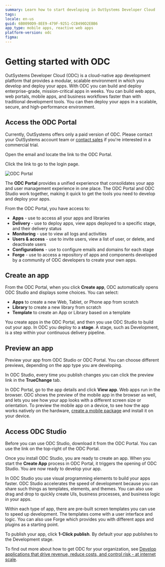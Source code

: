 ```yaml
---
summary: Learn how to start developing in OutSystems Developer Cloud
tags:
locale: en-us
guid: 6B0090D9-8EE9-479F-9251-CCB490D2EBB6
app_type: mobile apps, reactive web apps
platform-version: odc
figma:
---
```


# Getting started with ODC

OutSystems Developer Cloud (ODC) is a cloud-native app development platform that provides a modular, scalable environment in which you develop and deploy your apps. With ODC you can build and deploy enterprise-grade, mission-critical apps in weeks. You can build web apps, web portals, mobile apps, and business workflows faster than with traditional development tools. You can then deploy your apps in a scalable, secure, and high-performance environment.

## Access the ODC Portal

<div class="info" markdown="1">

Currently, OutSystems offers only a paid version of ODC. Please contact your OutSystems account team or [contact sales](https://www.outsystems.com/contact-sales/) if you're interested in a commercial trial.

</div>

Open the email and locate the link to the ODC Portal.

Click the link to go to the login page.

![ODC Portal](images/vacation-app-pl.png)

The **ODC Portal** provides a unified experience that consolidates your app and user management experience in one place. The ODC Portal and ODC Studio work together, making it quick to get the tools you need to develop and deploy your apps.

From the ODC Portal, you have access to:

* **Apps** - use to access all your apps and libraries
* **Delivery** - use to deploy apps, view apps deployed to a specific stage, and their delivery status
* **Monitoring** - use to view all logs and activities
* **Users & access** - use to invite users, view a list of user, or delete, and deactivate users
* **Configurations** - use to configure emails and domains for each stage
* **Forge** - use to access a repository of apps and components developed by a community of ODC developers to create your own apps.

## Create an app

From the ODC Portal, when you click **Create app**, ODC automatically opens ODC Studio and displays some choices. You can select:

* **Apps** to create a new Web, Tablet, or Phone app from scratch
* **Library** to create a new library from scratch
* **Template** to create an App or Library based on a template

You create apps in the ODC Portal, and then you use ODC Studio to build out your app. In ODC you deploy to a **stage**. A stage, such as Development, is a step within your continuous delivery pipeline.

## Preview an app

Preview your app from ODC Studio or ODC Portal. You can choose different previews, depending on the app type you are developing.

In ODC Studio, every time you publish changes you can click the preview link in the **TrueChange** tab.

In ODC Portal, go to the app details and click **View app**. Web apps run in the browser. ODC shows the preview of the mobile app in the browser as well, and lets you see how your app looks with a different screen size or orientation. To preview the mobile app on a device, to see how the app works natively on the hardware, [create a mobile package](../building-apps/mobile/creating-mobile-package.md) and install it on your device.

## Access ODC Studio

Before you can use ODC Studio, download it from the ODC Portal. You can use the link on the top-right of the ODC Portal.

Once you install ODC Studio, you are ready to create an app. When you start the **Create App** process in ODC Portal, it triggers the opening of ODC Studio. You are now ready to develop your app.

In ODC Studio you use visual programming elements to build your apps faster. ODC Studio accelerates the speed of development because you can share such things as templates, elements, and themes. You can also use drag and drop to quickly create UIs, business processes, and business logic in your apps.

Within each type of app, there are pre-built screen templates you can use to speed up development. The templates come with a user interface and logic. You can also use Forge which provides you with different apps and plugins as a starting point.

To publish your app, click **1-Click publish**. By default your app publishes to the Development stage.

To find out more about how to get ODC for your organization, see [Develop applications that drive revenue, reduce costs, and control risk - at internet scale](https://www.outsystems.com/low-code-platform/developer-cloud/).
